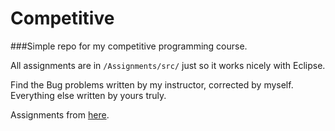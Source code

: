 # Competitive
###Simple repo for my competitive programming course.

All assignments are in `/Assignments/src/` just so it works nicely with Eclipse.

Find the Bug problems written by my instructor, corrected by myself. Everything else written by yours truly.

Assignments from [here](https://github.com/gpdowning/cs104c).
